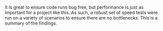 It is great to ensure code runs bug free, but performance is just as 
important for a project like this. As such, a robust set of speed tests
were run on a variety of scenarios to ensure there are no bottlenecks. 
This is a summary of the findings. 
 
 
